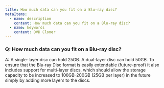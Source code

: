 ```yaml
---
title: How much data can you fit on a Blu-ray disc?
metaItems:
  - name: description
    content: How much data can you fit on a Blu-ray disc?
  - name: keywords
    content: DVD Cloner
---
```


### Q: How much data can you fit on a Blu-ray disc?

A:
A single-layer disc can hold 25GB. A dual-layer disc can hold 50GB. To ensure that the Blu-ray Disc format is easily extendable (future-proof) it also includes support for multi-layer discs, which should allow the storage capacity to be increased to 100GB-200GB (25GB per layer) in the future simply by adding more layers to the discs.
